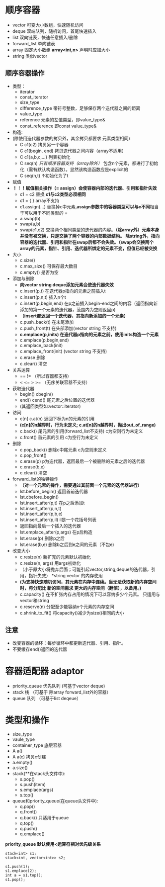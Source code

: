 # 顺序容器
* vector    可变大小数组，快速随机访问
* deque 双端队列，随机访问，首尾快速插入
* list 双向链表，快速任意插入/删除
* forward_list 单向链表
* array 固定大小数组 **array<int,n>** 声明时应加大小
* string 类似vector

## 顺序容器操作
* 类型：
    * iterator
    * const_iterator
    * size_type
    * difference_type 带符号整数，足够保存两个迭代器之间的距离
    * value_type
    * reference 元素的左值类型，即value_type&
    * const_reference 即const value_type&
* 构造:
* (除使用迭代器参数的拷贝外，其余拷贝都要求 元素类型相同)
    * C c1(c2) 拷贝另一个容器
    * C c1(begin, end) 拷贝迭代器之间内容（array不适用）
    * C c1{a,b,c,...} 列表初始化
    * C seq(n) *只有顺序容器支持（array除外）* 包含n个元素，都进行了初始化（需有默认构造函数）。显然该构造函数应是explicit的
    * C seq(n,t) ↑初始化为了t
* 赋值
* **！！！赋值相关操作（= assign）会使容器内部的迭代器、引用和指针失效**
    * c1 = c2 替换 **c1与c2类型必须相同**
    * c1 = { }  array不支持
    * c1.assign(...) 替换掉c中元素,**assign参数中的容器类型可以与c不同**相当于可以用于不同类型的 = 
    * a.swap(b)
    * swap(a,b)
    * swap(c1,c2) 交换两个相同类型的迭代器的内容。**（除array外）元素本身并没有被交换，只是交换了两个容器的内部数据结构。 除string外，指向容器的迭代器、引用和指针在swap后都不会失效。（swap会交换两个array的元素，指针、引用、迭代器所绑定的元素不变，但值已经被交换**
* 大小
    * c.size()
    * c.max_size() 可保存最大数目
    * c.empty() 是否为空
* 添加与删除
    * **向vector string deque添加元素会使迭代器失效**    
    * c.insert(p,t) 在迭代器p指向的元素之前插入t
    * c.insert(p,n,t) 插入n个t
    * c.insert(p,begin,end) 在p之前插入begin-end之间的内容（返回指向新添加的第一个元素的迭代器，范围内为空则返回p)
    * **（insert都返回一个迭代器，其指向新添加的一个元素）**
    * c.push_back(t) 在末尾添加
    * c.push_front(t) 在头部添加(vector string 不支持)
    * **c.emplace(p,inits) 在迭代器p指向的元素之前，使用inits构造一个元素**
    * c.emplace(p,begin,end)
    * c.emplace_back(init)
    * c.emplace_front(init) (vector string 不支持)
    * c.erase 删除
    * c.clear()   清空
* 关系运算
    * == != （所以容器都支持）
    * < <= > >= （无序关联容器不支持）
* 获取迭代器
    * begin() cbegin()
    * end() cend()  尾元素之后位置的迭代器
    * (其返回类型如:vector<int>::iterator)
* 访问
    * c[n] c.at(n) 返回下标为n的元素的引用
    * **(c[n]的n越界时，行为未定义; c.at[n]的n越界时，抛出out_of_range)**
    * c.back() 尾元素的引用(forward_list不支持) c为空则行为未定义
    * c.front() 首元素的引用 c为空行为未定义
* 删除
    * c.pop_back() 删除c中尾元素 c为空则未定义
    * c.pop_front()
    * c.erase(p) p为迭代器，返回最后一个被删除的元素之后的迭代器
    * c.erase(b,e)
    * c.clear() 清空
* forward_list的独特操作
    * **（对一个元素的操作，需要通过其前面一个元素的迭代器进行）**
    * lst.before_begin() 返回首前迭代器
    * lst.cbefore_begin()
    * lst.insert_after(p,t) 在p之后添加t
    * lst.insert_after(p,n,t) 
    * lst.insert_after(p,b,e) 
    * lst.insert_after(p,il) il是一个花括号列表
    * 返回指向最后一个插入的迭代器
    * lst.emplace_after(p,args) 在p后构造
    * lst.erase(p) 删除p之后
    * lst.erase(b,e) 删除b之后到e之间的元素（不包e)
* 改变大小
    * c.resize(n) 新扩充的元素默认初始化
    * c.resize(n, args) 用args初始化
    * （小于原大小将抛弃后面；可能引起vector,string,deque的迭代器，引用，指针失效）
*string vector 的内存使用
    * **(为支持快速随机访问，其元素在内存中连续。当无法获取新的内存空间时，将分配比 新的空间需求 更大的内存空间（翻倍），以备用。)**
    * c.capacity() 在不扩张内存占用的情况下可以容纳多少个元素。 只适用与vector和string
    * c.reserve(n) 分配至少能容纳n个元素的内存空间
    * c.shrink_to_fit() 将capacity()减少为size()相同的大小
## 注意
* 改变容器的循环：每步循环中都更新迭代器、引用、指针。
* 不要缓存end()返回的迭代器


# 容器适配器 adaptor
* priority_queue 优先队列 (可基于vector deque)
* stack 栈 （可基于 除array forward_list外的容器）
* queue 队列 （可基于list deqeue）

# 类型和操作
* size_type 
* vaule_type
* container_type 底层容器
* A a()
* A a(c)    拷贝c创建
* a.empty()
* a.size()
* stack(**在stack头文件中):
    * s.pop()
    * s.push(item)
    * s.emplace(args)
    * s.top()
* queue和priority_queue(在queue头文件中):
    * q.pop()
    * q.front()
    * q.back() 只适用于queue
    * q.top()
    * q.push()
    * q.emplace()

**priority_queue 默认使用<运算符相对优先级关系**
```
stack<int> s1;
stack<int, vector<int>> s2;

s1.push(1);
s1.emplace(2);
int a = s1.top();
s1.pop();
```